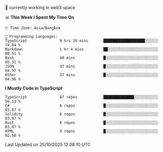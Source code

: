 🔭 currently working in web3 space

<!--START_SECTION:waka-->
📊 **This Week I Spent My Time On** 

```text
🕑︎ Time Zone: Asia/Bangkok

💬 Programming Languages: 
TypeScript               9 hrs 29 mins       ███████████████████░░░░░░   74.84 % 
Markdown                 1 hr 4 mins         ██░░░░░░░░░░░░░░░░░░░░░░░   08.51 % 
Bash                     40 mins             █░░░░░░░░░░░░░░░░░░░░░░░░   05.31 % 
JSON                     37 mins             █░░░░░░░░░░░░░░░░░░░░░░░░   04.97 % 
Other                    37 mins             █░░░░░░░░░░░░░░░░░░░░░░░░   04.96 % 
```

**I Mostly Code in TypeScript** 

```text
TypeScript               87 repos            ██████████████░░░░░░░░░░░   56.13 % 
C#                       6 repos             █░░░░░░░░░░░░░░░░░░░░░░░░   03.87 % 
Solidity                 6 repos             █░░░░░░░░░░░░░░░░░░░░░░░░   03.87 % 
Rust                     6 repos             █░░░░░░░░░░░░░░░░░░░░░░░░   03.87 % 
HTML                     4 repos             █░░░░░░░░░░░░░░░░░░░░░░░░   02.58 % 
```




 Last Updated on 25/10/2025 12:08:10 UTC
<!--END_SECTION:waka-->

